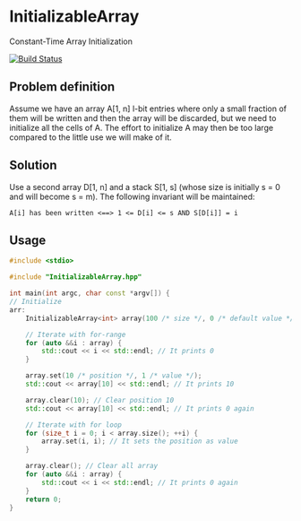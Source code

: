 # InitializableArray
Constant-Time Array Initialization

[![Build Status](https://travis-ci.org/amallia/InitializableArray.svg?branch=master)](https://travis-ci.org/amallia/InitializableArray)

## Problem definition
Assume we have an array A[1, n] l-bit entries where only a small fraction of them will be written and then the array will be discarded, but we need to initialize all the cells of A. The effort to initialize A may then be too large compared to the little use we will make of it.

## Solution
Use a second array D[1, n] and a stack S[1, s] (whose size is initially s = 0 and will become s = m). The following invariant will be maintained:

`A[i] has been written <==> 1 <= D[i] <= s AND S[D[i]] = i` 


## Usage

```cpp
#include <stdio>

#include "InitializableArray.hpp"

int main(int argc, char const *argv[]) {
// Initialize
arr:
    InitializableArray<int> array(100 /* size */, 0 /* default value */);

    // Iterate with for-range
    for (auto &&i : array) {
        std::cout << i << std::endl; // It prints 0
    }

    array.set(10 /* position */, 1 /* value */);
    std::cout << array[10] << std::endl; // It prints 10

    array.clear(10); // Clear position 10
    std::cout << array[10] << std::endl; // It prints 0 again

    // Iterate with for loop
    for (size_t i = 0; i < array.size(); ++i) {
        array.set(i, i); // It sets the position as value
    }

    array.clear(); // Clear all array
    for (auto &&i : array) {
        std::cout << i << std::endl; // It prints 0 again
    }
    return 0;
}
```